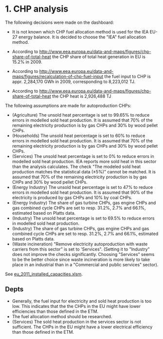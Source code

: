 # 1. CHP analysis


The following decisions were made on the dashboard:

- It is not known which CHP fuel allocation method is used for the IEA EU-27 energy balance. It is decided to choose the "IEA" fuel allocation method.

- According to http://www.eea.europa.eu/data-and-maps/figures/chp-share-of-total-heat the CHP share of total heat generation in EU is 15.2% in 2009.
- According to http://www.eea.europa.eu/data-and-maps/figures/recalculation-of-chp-fuel-input the fuel input to CHP is appr. 2,284,170 GWh in 2009, corresponding to 8,223,012 TJ.
- According to http://www.eea.europa.eu/data-and-maps/figures/chp-share-of-total-heat the CHP heat is 2,926,488 TJ


The following assumptions are made for autoproduction CHPs:

- (Agriculture) The unsold heat percentage is set to 99.65% to reduce errors in modelled sold heat production. It is assumed that 70% of the remaining electricity production is by gas CHPs and 30% by wood pellet CHPs. 
- (Households) The unsold heat percentage is set to 60% to reduce errors in modelled sold heat production. It is assumed that 70% of the remaining electricity production is by gas CHPs and 30% by wood pellet CHPs. 
- (Services) The unsold heat percentage is set to 0% to reduce errors in modelled sold heat production. IEA reports more sold heat in this sector than the analysis calculates. The check "The modeled sold heat production matches the statistical data (±5%)" cannot be matched. It is assumed that 70% of the remaining electricity production is by gas CHPs and 30% by wood pellet CHPs.
- (Energy Industry) The unsold heat percentage is set to 47% to reduce errors in modelled sold heat production. It is assumed that 90% of the electricity is produced by gas CHPs and 10% by coal CHPs. 
- (Energy Industry) The share of gas turbine CHPs, gas engine CHPs and gas combined cycle CHPs are set to resp. 31.2%, 2.7% and 66.1%, estimated based on Platts data.
- (Industry) The unsold heat percentage is set to 69.5% to reduce errors in modelled sold heat production.
- (Industry) The share of gas turbine CHPs, gas engine CHPs and gas combined cycle CHPs are set to resp. 31.2%, 2.7% and 66.1%, estimated based on Platts data.
- (Waste incineration) "Remove electricity autoproduction with waste carriers from this sector" is set to 'Services". (Setting it to "Industry" does not improve the checks significantly. Choosing "Services" seems to be the better choice since waste incineration is more likely to take place in an industrial than in a "Commercial and public services" sector).

See [eu_2011_installed_capacities.xlsm](../2_power_and_heat_plant/eu_2011_installed_capacities.xlsm).


## Depts

- Generally, the fuel input for electricity and sold heat production is too low. This indicates that the the CHPs in the EU might have lower efficiencies than those defined in the ETM.
- The fuel allocation method should be researched.
- (Services) The sold heat production in the services sector is not sufficient. The CHPs in the EU might have a lower electrical efficiency than those defined in the ETM.
